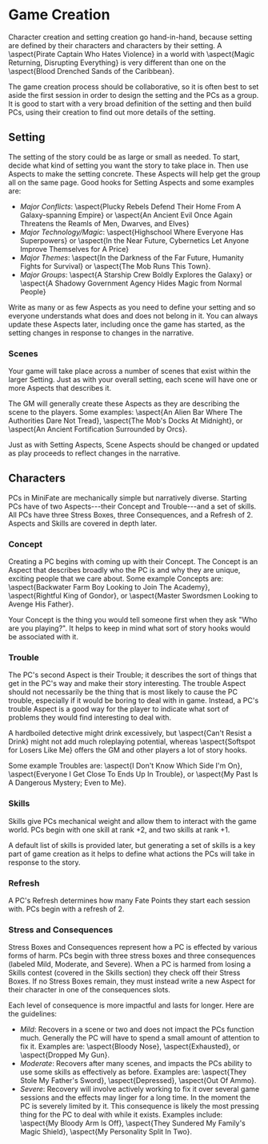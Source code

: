 # Game Creation

Character creation and setting creation go hand-in-hand, because setting are
defined by their characters and characters by their setting. A \aspect{Pirate Captain
Who Hates Violence} in a world with \aspect{Magic Returning, Disrupting
Everything} is very different than one on the \aspect{Blood Drenched Sands of the
Caribbean}.

The game creation process should be collaborative, so it is often best to set
aside the first session in order to design the setting and the PCs as a group.
It is good to start with a very broad definition of the setting and then build
PCs, using their creation to find out more details of the setting.

## Setting

The setting of the story could be as large or small as needed. To start,
decide what kind of setting you want the story to take place in. Then use
Aspects to make the setting concrete. These Aspects will help get the group
all on the same page. Good hooks for Setting Aspects and some examples are:

- _Major Conflicts_: \aspect{Plucky Rebels Defend Their Home From A
  Galaxy-spanning Empire} or \aspect{An Ancient Evil Once Again Threatens the
  Reamls of Men, Dwarves, and Elves} 
- _Major Technology/Magic_: \aspect{Highschool Where Everyone Has
  Superpowers} or \aspect{In the Near Future, Cybernetics Let Anyone Improve
  Themselves for A Price}
- _Major Themes_: \aspect{In the Darkness of the Far Future, Humanity Fights for
  Survival} or \aspect{The Mob Runs This Town}.
- _Major Groups_: \aspect{A Starship Crew Boldly Explores the Galaxy} or \aspect{A
  Shadowy Government Agency Hides Magic from Normal People}

Write as many or as few Aspects as you need to define your setting and so
everyone understands what does and does not belong in it. You can always
update these Aspects later, including once the game has started, as the
setting changes in response to changes in the narrative.

### Scenes

Your game will take place across a number of scenes that exist within the
larger Setting. Just as with your overall setting, each scene will have one or
more Aspects that describes it.

The GM will generally create these Aspects as they are describing the scene to
the players. Some examples: \aspect{An Alien Bar Where The Authorities Dare Not
Tread}, \aspect{The Mob's Docks At Midnight}, or \aspect{An Ancient Fortification
Surrounded by Orcs}.

Just as with Setting Aspects, Scene Aspects should be changed or updated as
play proceeds to reflect changes in the narrative.

## Characters

PCs in MiniFate are mechanically simple but narratively diverse. Starting PCs
have of two Aspects---their Concept and Trouble---and a set of skills. All PCs
have three Stress Boxes, three Consequences, and a Refresh of 2. Aspects and
Skills are covered in depth later.

### Concept

Creating a PC begins with coming up with their Concept. The Concept is an
Aspect that describes broadly who the PC is and why they are unique, exciting
people that we care about. Some example Concepts are: \aspect{Backwater Farm
Boy Looking to Join The Academy}, \aspect{Rightful King of Gondor}, or
\aspect{Master Swordsmen Looking to Avenge His Father}.

Your Concept is the thing you would tell someone first when they ask "Who are
you playing?". It helps to keep in mind what sort of story hooks would be
associated with it.

### Trouble

The PC's second Aspect is their Trouble; it describes the sort of things that
get in the PC's way and make their story interesting. The trouble Aspect
should not necessarily be the thing that is most likely to cause the PC
trouble, especially if it would be boring to deal with in game.  Instead, a
PC's trouble Aspect is a good way for the player to indicate what sort of
problems they would find interesting to deal with.

A hardboiled detective might drink excessively, but \aspect{Can't Resist a
Drink} might not add much roleplaying potential, whereas \aspect{Softspot for
Losers Like Me} offers the GM and other players a lot of story hooks.

Some example Troubles are: \aspect{I Don't Know Which Side I'm On},
\aspect{Everyone I Get Close To Ends Up In Trouble}, or \aspect{My Past Is A
Dangerous Mystery; Even to Me}.

### Skills

Skills give PCs mechanical weight and allow them to interact with the game
world. PCs begin with one skill at rank +2, and two skills at rank +1.

A default list of skills is provided later, but generating a set of skills is
a key part of game creation as it helps to define what actions the PCs will
take in response to the story.

### Refresh

A PC's Refresh determines how many Fate Points they start each session with.
PCs begin with a refresh of 2.

### Stress and Consequences

Stress Boxes and Consequences represent how a PC is effected by various forms
of harm. PCs begin with three stress boxes and three consequences (labeled
Mild, Moderate, and Severe). When a PC is harmed from losing a Skills contest
(covered in the Skills section) they check off their Stress Boxes. If no
Stress Boxes remain, they must instead write a new Aspect for their character
in one of the consequences slots.

Each level of consequence is more impactful and lasts for longer. Here are the
guidelines:

- _Mild_: Recovers in a scene or two and does not impact the PCs function
  much. Generally the PC will have to spend a small amount of attention to fix
  it. Examples are: \aspect{Bloody Nose}, \aspect{Exhausted}, or
  \aspect{Dropped My Gun}.
- _Moderate_: Recovers after many scenes, and impacts the PCs ability to use
  some skills as effectively as before. Examples are: \aspect{They Stole My
  Father's Sword}, \aspect{Depressed}, \aspect{Out Of Ammo}.
- _Severe_: Recovery will involve actively working to fix it over several game
  sessions and the effects may linger for a long time. In the moment the PC is
  severely limited by it. This consequence is likely the most pressing thing
  for the PC to deal with while it exists. Examples include: \aspect{My Bloody
  Arm Is Off}, \aspect{They Sundered My Family's Magic Shield}, \aspect{My
  Personality Split In Two}.
